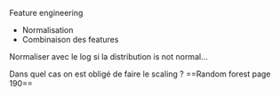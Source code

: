 Feature engineering
- Normalisation
- Combinaison des features

Normaliser avec le log si la distribution is not normal...

Dans quel cas on est obligé de faire le scaling ?
==Random forest page 190==


